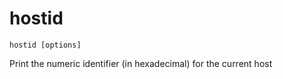 # hostid

```
hostid [options]
```

Print the numeric identifier (in hexadecimal) for the current host
